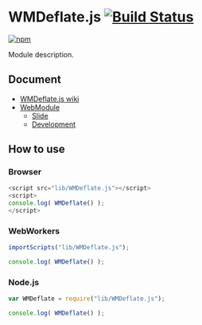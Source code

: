 # WMDeflate.js [![Build Status](https://travis-ci.org/duxca/WMDeflate.js.png)](http://travis-ci.org/duxca/WMDeflate.js)

[![npm](https://nodei.co/npm/duxca.wmdeflate.js.png?downloads=true&stars=true)](https://nodei.co/npm/duxca.wmdeflate.js/)

Module description.

## Document

- [WMDeflate.js wiki](https://github.com/duxca/WMDeflate.js/wiki/WMDeflate)
- [WebModule](https://github.com/uupaa/WebModule)
    - [Slide](http://uupaa.github.io/Slide/slide/WebModule/index.html)
    - [Development](https://github.com/uupaa/WebModule/wiki/Development)

## How to use

### Browser

```js
<script src="lib/WMDeflate.js"></script>
<script>
console.log( WMDeflate() );
</script>
```

### WebWorkers

```js
importScripts("lib/WMDeflate.js");

console.log( WMDeflate() );
```

### Node.js

```js
var WMDeflate = require("lib/WMDeflate.js");

console.log( WMDeflate() );
```
